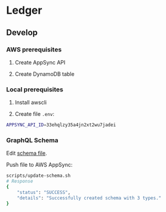 # Ledger

## Develop

### AWS prerequisites

1. Create AppSync API

2. Create DynamoDB table

### Local prerequisites

1. Install awscli

2. Create file `.env`:

```bash
APPSYNC_API_ID=33ehqlzy35a4jn2xt2wu7jadei
```

### GraphQL Schema

Edit [schema file](./schema.graphql).

Push file to AWS AppSync:

```bash
scripts/update-schema.sh
# Response
{
    "status": "SUCCESS",
    "details": "Successfully created schema with 3 types."
}
```
